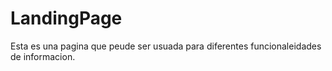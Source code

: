 # LandingPage

Esta es una pagina que peude ser usuada para diferentes funcionaleidades de informacion.